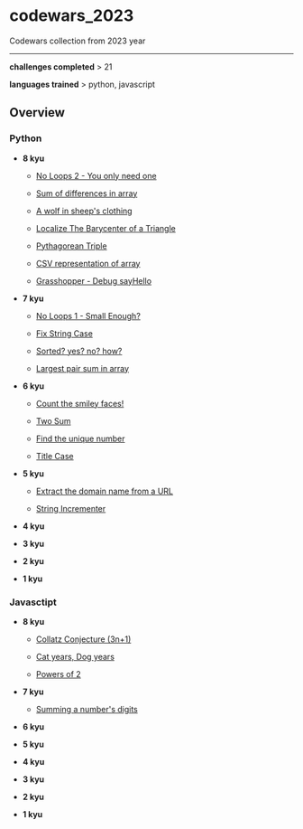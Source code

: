 # codewars_2023

Codewars collection from 2023 year

---

**challenges completed** > 21

**languages trained** > python, javascript


## Overview 

### Python

- **8 kyu**

  - [No Loops 2 - You only need one](./python/8kyu/no_loops_2_-_you_only_need_one/challenge.md)

  - [Sum of differences in array](./python/8kyu/sum_of_differences_in_array/challenge.md)

  - [A wolf in sheep's clothing](./python/8kyu/a_wolf_in_sheeps_clothing/challenge.md)

  - [Localize The Barycenter of a Triangle](./python/8kyu/localize_the_barycenter_of_a_triangle/challenge.md)

  - [Pythagorean Triple](./python/8kyu/pythagorean_triple/challenge.md)

  - [CSV representation of array](./python/8kyu/csv_representation_of_array/challenge.md)

  - [Grasshopper - Debug sayHello](./python/8kyu/grasshopper_debug_sayhello/challenge.md)

 
- **7 kyu**
  
  -  [No Loops 1 - Small Enough?](./python/7kyu/no_loops_1_-_small_enough/challenge.md)
  
  - [Fix String Case](./python/7kyu/fix_string_case/challenge.md)
  
  - [Sorted? yes? no? how?](./python/7kyu/sorted_yes_no_how/challenge.md) 
  
  - [Largest pair sum in array](./python/7kyu/largest_pair_sum_in_array/challenge.md) 
  
- **6 kyu**
  
  - [Count the smiley faces!](./python/6kyu/count_the_smiley_faces/challenge.md)

  - [Two Sum](./python/6kyu/two_sum/challenge.md)
  
  - [Find the unique number](./python/6kyu/find_unique/challenge.md)

  - [Title Case](./python/6kyu/title_case/challenge.md)
  
- **5 kyu**

  - [Extract the domain name from a URL](./python/5kyu/extract_domain_name_from_url/challenge.md)
  
  - [String Incrementer](./python/5kyu/string_incrementer/challenge.md)
  
- **4 kyu**
- **3 kyu**
- **2 kyu**
- **1 kyu**

### Javasctipt

- **8 kyu**
  
  - [Collatz Conjecture (3n+1)](./javascript/8kyu/collatz_conjecture_(3n+1)/boiler/challenge.md)

  - [Cat years, Dog years](./javascript/8kyu/cat_years_dog_years/challenge.md)

  - [Powers of 2](./javascript/8kyu/powers_of_2/challenge.md)

- **7 kyu**
  
  - [Summing a number's digits](./javascript/7kyu/summing_a_numbers_digits/challenge.md)
  
- **6 kyu**
- **5 kyu**
- **4 kyu**
- **3 kyu**
- **2 kyu**
- **1 kyu**
